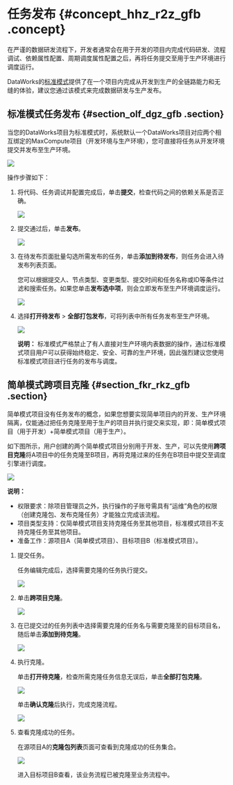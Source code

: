 # 任务发布 {#concept_hhz_r2z_gfb .concept}

在严谨的数据研发流程下，开发者通常会在用于开发的项目内完成代码研发、流程调试、依赖属性配置、周期调度属性配置之后，再将任务提交至用于生产环境进行调度运行。

DataWorks的[标准模式](../../../../cn.zh-CN/最佳实践/简单模式和标准模式的区别.md#)提供了在一个项目内完成从开发到生产的全链路能力和无缝的体验，建议您通过该模式来完成数据研发与生产发布。

## 标准模式任务发布 {#section_olf_dgz_gfb .section}

当您的DataWorks项目为标准模式时，系统默认一个DataWorks项目对应两个相互绑定的MaxCompute项目（开发环境与生产环境），您可直接将任务从开发环境提交并发布至生产环境。

![](http://static-aliyun-doc.oss-cn-hangzhou.aliyuncs.com/assets/img/21852/153810045112963_zh-CN.jpg)

操作步骤如下：

1.  将代码、任务调试并配置完成后，单击**提交**，检查代码之间的依赖关系是否正确。

    ![](http://static-aliyun-doc.oss-cn-hangzhou.aliyuncs.com/assets/img/21852/153810045112969_zh-CN.jpg)

2.  提交通过后，单击**发布**。

    ![](http://static-aliyun-doc.oss-cn-hangzhou.aliyuncs.com/assets/img/21852/153810045112970_zh-CN.jpg)

3.  在待发布页面批量勾选所需发布的任务，单击**添加到待发布**，则任务会进入待发布列表页面。

    您可以根据提交人、节点类型、变更类型、提交时间和任务名称或ID等条件过滤和搜索任务。如果您单击**发布选中项**，则会立即发布至生产环境调度运行。

    ![](http://static-aliyun-doc.oss-cn-hangzhou.aliyuncs.com/assets/img/21852/153810045112971_zh-CN.jpg)

4.  选择**打开待发布** \> **全部打包发布**，可将列表中所有任务发布至生产环境。

    ![](http://static-aliyun-doc.oss-cn-hangzhou.aliyuncs.com/assets/img/21852/153810045212973_zh-CN.jpg)

    **说明：** 标准模式严格禁止了有人直接对生产环境内表数据的操作，通过标准模式项目用户可以获得始终稳定、安全、可靠的生产环境，因此强烈建议您使用标准模式项目进行任务的发布与调度。


## 简单模式跨项目克隆 {#section_fkr_rkz_gfb .section}

简单模式项目没有任务发布的概念，如果您想要实现简单项目内的开发、生产环境隔离，仅能通过把任务克隆至用于生产的项目并执行提交来实现，即：简单模式项目（用于开发）+简单模式项目（用于生产）。

如下图所示，用户创建的两个简单模式项目分别用于开发、生产，可以先使用**跨项目克隆**将A项目中的任务克隆至B项目，再将克隆过来的任务在B项目中提交至调度引擎进行调度。

![](http://static-aliyun-doc.oss-cn-hangzhou.aliyuncs.com/assets/img/21852/153810045212977_zh-CN.jpg)

**说明：** 

-   权限要求：除项目管理员之外，执行操作的子账号需具有“运维”角色的权限（创建克隆包、发布克隆任务）才能独立完成该流程。
-   项目类型支持：仅简单模式项目支持克隆任务至其他项目，标准模式项目不支持克隆任务至其他项目。
-   准备工作：源项目A（简单模式项目）、目标项目B（标准模式项目）。

1.  提交任务。

    任务编辑完成后，选择需要克隆的任务执行提交。

    ![](http://static-aliyun-doc.oss-cn-hangzhou.aliyuncs.com/assets/img/21852/153810045212997_zh-CN.jpg)

2.  单击**跨项目克隆**。

    ![](http://static-aliyun-doc.oss-cn-hangzhou.aliyuncs.com/assets/img/21852/153810045213000_zh-CN.jpg)

3.  在已提交过的任务列表中选择需要克隆的任务名与需要克隆至的目标项目名，随后单击**添加到待克隆**。

    ![](http://static-aliyun-doc.oss-cn-hangzhou.aliyuncs.com/assets/img/21852/153810045213001_zh-CN.jpg)

4.  执行克隆。

    单击**打开待克隆**，检查所需克隆任务信息无误后，单击**全部打包克隆**。

    ![](http://static-aliyun-doc.oss-cn-hangzhou.aliyuncs.com/assets/img/21852/153810045213006_zh-CN.jpg)

    单击**确认克隆**后执行，完成克隆流程。

    ![](http://static-aliyun-doc.oss-cn-hangzhou.aliyuncs.com/assets/img/21852/153810045213007_zh-CN.jpg)

5.  查看克隆成功的任务。

    在源项目A的**克隆包列表**页面可查看到克隆成功的任务集合。

    ![](http://static-aliyun-doc.oss-cn-hangzhou.aliyuncs.com/assets/img/21852/153810045313008_zh-CN.jpg)

    进入目标项目B查看，该业务流程已被克隆至业务流程中。


